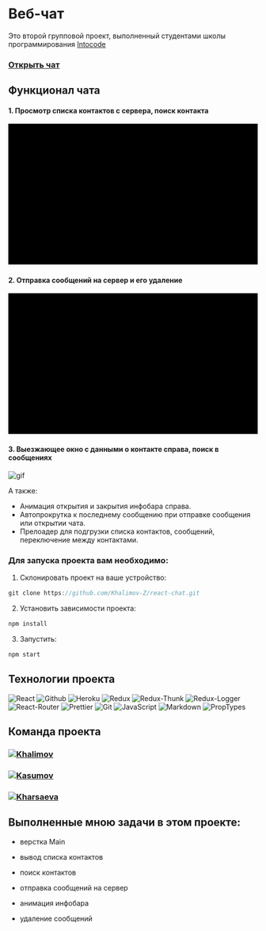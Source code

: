 # Веб-чат

Это второй групповой проект, выполненный студентами школы программирования <a href="https://intocode.ru/" target="_blank">Intocode</a>

### <a href="https://intense-island-55096.herokuapp.com/" target="_blank">Открыть чат</a>

## Функционал чата

#### 1. Просмотр списка контактов с сервера, поиск контакта
![gif](https://github.com/Khalimov-Z/react-chat/blob/Kassumov_Zubayra/gif1.gif)

#### 2. Отправка сообщений на сервер и его удаление
![gif](https://github.com/Khalimov-Z/react-chat/blob/Kassumov_Zubayra/gif2.gif)

#### 3. Выезжающее окно с данными о контакте справа, поиск в сообщениях
![gif](https://github.com/Khalimov-Z/react-chat/blob/Kassumov_Zubayra/gif3.gif)

А также:
+ Анимация открытия и закрытия инфобара справа.
+ Автопрокрутка к последнему сообщению при отправке сообщения или открытии чата.
+ Прелоадер для подгрузки списка контактов, сообщений, переключение между контактами.

### Для запуска проекта вам необходимо:

1. Склонировать проект на ваше устройство:

```javascript
git clone https://github.com/Khalimov-Z/react-chat.git
```

2. Установить зависимости проекта:
```javascript
npm install
```

3. Запустить:
```javascript
npm start
```

## Технологии проекта

<p>
  <img alt="React" src="https://img.shields.io/badge/-React-45b8d8?style=for-the-badge&logo=react&logoColor=white" />
  <img alt="Github" src="https://img.shields.io/badge/-Github-black?style=for-the-badge&logo=github&logoColor=white" />
  <img alt="Heroku" src="https://img.shields.io/badge/-Heroku-764ABC?style=for-the-badge&logo=heroku&logoColor=white" />
  <img alt="Redux" src="https://img.shields.io/badge/-Redux-430098?style=for-the-badge&logo=redux&logoColor=white" />
  <img alt="Redux-Thunk" src="https://img.shields.io/badge/-Redux_Thunk-white?style=for-the-badge&logo=Redux&logoColor=430098" />
  <img alt="Redux-Logger" src="https://img.shields.io/badge/-Redux_Logger-430098?style=for-the-badge&logo=Redux&logoColor=white" />
  <img alt="React-Router" src="https://img.shields.io/badge/-React_Router-black?style=for-the-badge&logo=react-router&logoColor=orange" />
  <img alt="Prettier" src="https://img.shields.io/badge/-Prettier-grey?style=for-the-badge&logo=Prettier&logoColor=orange" />
  <img alt="Git" src="https://img.shields.io/badge/-Git-F05032?style=for-the-badge&logo=git&logoColor=white" />
  <img alt="JavaScript" src="https://img.shields.io/badge/-JavaScript-yellow?style=for-the-badge&logo=JavaScript&logoColor=white" />
  <img alt="Markdown" src="https://img.shields.io/badge/markdown-%23000000.svg?style=for-the-badge&logo=markdown&logoColor=white"/>
  <img alt="PropTypes" src="https://img.shields.io/badge/-PropTypes-lightgrey?style=for-the-badge&logo=react&logoColor=white" />
</p>

## Команда проекта

<h3>
  <a href="https://github.com/Khalimov-Z">
    <img alt="Khalimov" src="https://img.shields.io/badge/-Zubayra_Khalimov-black?style=for-the-badge&logo=github&logoColor=white" />
  </a>
</h3>

<h3>
  <a href="https://github.com/KasumovW">
    <img alt="Kasumov" src="https://img.shields.io/badge/-Zubayra_Kasumov-black?style=for-the-badge&logo=github&logoColor=white" />
  </a>
</h3>

<h3>
  <a href="https://github.com/Kharsaeva">
    <img alt="Kharsaeva" src="https://img.shields.io/badge/-Aisha_Kharsaeva-black?style=for-the-badge&logo=github&logoColor=white" />
  </a>
</h3>

## Выполненные мною задачи в этом проекте:

- верстка Main

- вывод списка контактов

- поиск контактов

- отправка сообщений на сервер

- анимация инфобара

- удаление сообщений